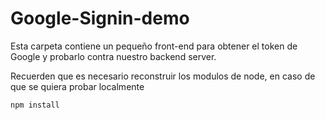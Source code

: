 # Google-Signin-demo

Esta carpeta contiene un pequeño front-end para obtener el token de Google y probarlo contra nuestro backend server.

Recuerden que es necesario reconstruir los modulos de node, en caso de que se quiera probar localmente

``````
npm install
``````